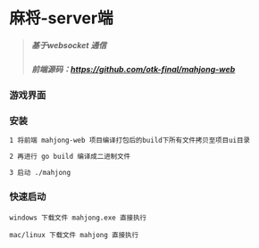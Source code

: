 # 麻将-server端
> ##### 基于websocket 通信
>
> ##### 前端源码：https://github.com/otk-final/mahjong-web

### 游戏界面





### 安装

```tex
1 将前端 mahjong-web 项目编译打包后的build下所有文件拷贝至项目ui目录

2 再进行 go build 编译成二进制文件

3 启动 ./mahjong
```

### 快速启动

```
windows 下载文件 mahjong.exe 直接执行

mac/linux 下载文件 mahjong 直接执行
```

